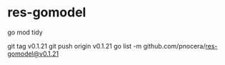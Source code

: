 # res-gomodel

go mod tidy

git tag v0.1.21
git push origin v0.1.21
go list -m github.com/pnocera/res-gomodel@v0.1.21
